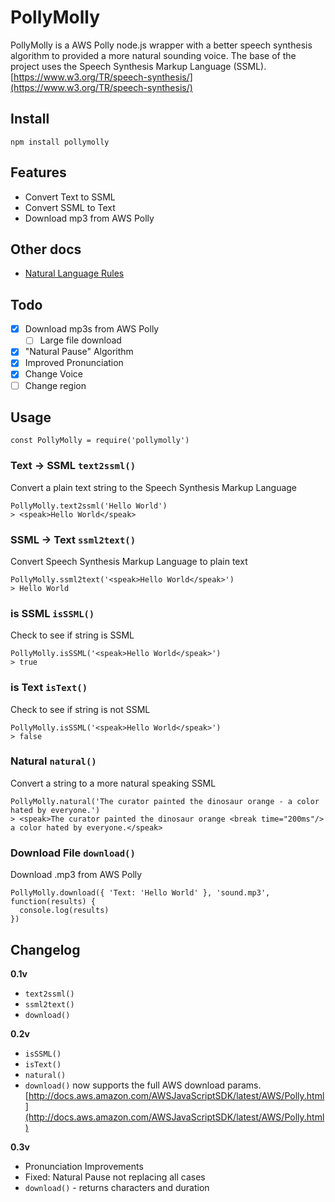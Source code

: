 # PollyMolly
PollyMolly is a AWS Polly node.js wrapper with a better speech synthesis algorithm to provided a more natural sounding voice. The base of the project uses the Speech Synthesis Markup Language (SSML). [https://www.w3.org/TR/speech-synthesis/](https://www.w3.org/TR/speech-synthesis/)

## Install
`npm install pollymolly`

## Features
- Convert Text to SSML
- Convert SSML to Text
- Download mp3 from AWS Polly

## Other docs
- [Natural Language Rules](docs/natural-rules.md)

## Todo
- [x] Download mp3s from AWS Polly
  - [ ] Large file download
- [x] "Natural Pause" Algorithm
- [x] Improved Pronunciation  
- [x] Change Voice
- [ ] Change region

## Usage
```
const PollyMolly = require('pollymolly')
```

### Text -> SSML `text2ssml()`
Convert a plain text string to the Speech Synthesis Markup Language
```
PollyMolly.text2ssml('Hello World')
> <speak>Hello World</speak>
```

### SSML -> Text `ssml2text()`
Convert Speech Synthesis Markup Language to plain text
```
PollyMolly.ssml2text('<speak>Hello World</speak>')
> Hello World
```

### is SSML `isSSML()`
Check to see if string is SSML
```
PollyMolly.isSSML('<speak>Hello World</speak>')
> true
```

### is Text `isText()`
Check to see if string is not SSML
```
PollyMolly.isSSML('<speak>Hello World</speak>')
> false
```

### Natural `natural()`
Convert a string to a more natural speaking SSML
```
PollyMolly.natural('The curator painted the dinosaur orange - a color hated by everyone.')
> <speak>The curator painted the dinosaur orange <break time="200ms"/> a color hated by everyone.</speak>
```

### Download File `download()`
Download .mp3 from AWS Polly
```
PollyMolly.download({ 'Text: 'Hello World' }, 'sound.mp3', function(results) {
  console.log(results)
})
```

## Changelog
**0.1v**
- `text2ssml()`
- `ssml2text()`
- `download()`

**0.2v**
- `isSSML()`
- `isText()`
- `natural()`
- `download()` now supports the full AWS download params. [http://docs.aws.amazon.com/AWSJavaScriptSDK/latest/AWS/Polly.html](http://docs.aws.amazon.com/AWSJavaScriptSDK/latest/AWS/Polly.html)

**0.3v**
- Pronunciation Improvements
- Fixed: Natural Pause not replacing all cases
- `download()` - returns characters and duration
